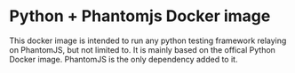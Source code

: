 # Python + Phantomjs Docker image

This docker image is intended to run any python testing framework relaying on PhantomJS, but not limited to. It is mainly based on the offical Python Docker image. PhantomJS is the only dependency added to it.